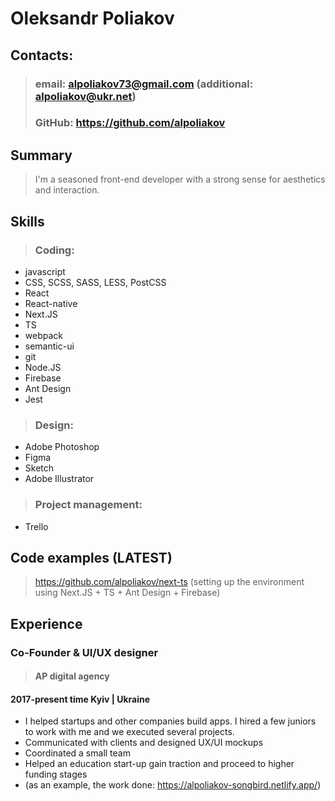 # **Oleksandr Poliakov**

## **Contacts:**

> ### email: alpoliakov73@gmail.com (additional: alpoliakov@ukr.net)
> ### GitHub: https://github.com/alpoliakov

## **Summary**

> I'm a seasoned front-end developer with a strong sense for aesthetics and interaction.

## **Skills**

> ### Coding:
* javascript
* CSS, SCSS, SASS, LESS, PostCSS
* React
* React-native
* Next.JS
* TS
* webpack
* semantic-ui
* git
* Node.JS
* Firebase
* Ant Design
* Jest

> ### Design:
* Adobe Photoshop
* Figma
* Sketch
* Adobe Illustrator

> ### Project management:
* Trello

## **Code examples (LATEST)**

> https://github.com/alpoliakov/next-ts (setting up the environment using Next.JS + TS + Ant Design + Firebase)

## **Experience**

### Co-Founder & UI/UX designer
> #### **AP digital agency**
#### 2017-present time   Kyiv | Ukraine
* I helped startups and other companies build apps. I hired a few juniors to work with me and we executed several projects.
* Communicated with clients and designed UX/UI mockups
* Coordinated a small team
* Helped an education start-up gain traction and proceed to higher funding stages
* (as an example, the work done: https://alpoliakov-songbird.netlify.app/)
